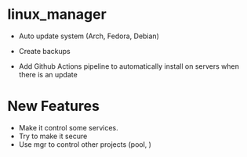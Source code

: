 # linux_manager

- Auto update system (Arch, Fedora, Debian)

- Create backups

- Add Github Actions pipeline to automatically install on servers when there is an update

# New Features

- Make it control some services.
- Try to make it secure
- Use mgr to control other projects (pool, )
